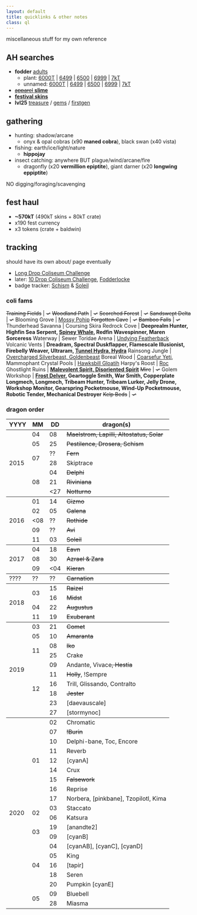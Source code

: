 ```yaml
---
layout: default
title: quicklinks & other notes
class: ql
---
```

miscellaneous stuff for my own reference

## AH searches

- **fodder** [adults](https://www1.flightrising.com/auction-house/buy/realm/dragons?treasure_min=0&d_age=1&d_breed=14%2C17%2C6%2C8%2C2&collapse=1)
	- plant: [6000T](https://www1.flightrising.com/auction-house/buy/realm/dragons?treasure_max=6000&d_breed=14%2C17%2C6%2C8%2C2&collapse=1&sort=name_desc) \| [6499](https://www1.flightrising.com/auction-house/buy/realm/dragons?treasure_max=6499&d_breed=14%2C17%2C6%2C8%2C2&collapse=1&sort=name_desc) \| [6500](https://www1.flightrising.com/auction-house/buy/realm/dragons?treasure_max=6500&d_breed=14%2C17%2C6%2C8%2C2&collapse=1&sort=name_desc) \| [6999](https://www1.flightrising.com/auction-house/buy/realm/dragons?treasure_max=6999&d_breed=14%2C17%2C6%2C8%2C2&collapse=1&sort=name_desc) \| [7kT](https://www1.flightrising.com/auction-house/buy/realm/dragons?treasure_max=7000&d_breed=14%2C17%2C6%2C8%2C2&collapse=1&sort=name_desc)
	- unnamed: [6000T](https://www1.flightrising.com/auction-house/buy/realm/dragons?treasure_max=6000&d_named=0&sort=name_desc&collapse=1) \| [6499](https://www1.flightrising.com/auction-house/buy/realm/dragons?&treasure_max=6499&d_named=0&d_age=0&sort=name_desc&collapse=1) \| [6500](https://www1.flightrising.com/auction-house/buy/realm/dragons?&treasure_max=6500&d_named=0&d_age=0&sort=name_desc&collapse=1) \| [6999](https://www1.flightrising.com/auction-house/buy/realm/dragons?&treasure_max=6999&d_named=0&d_age=0&sort=name_desc&collapse=1) \| [7kT](https://www1.flightrising.com/auction-house/buy/realm/dragons?&treasure_max=7000&d_named=0&d_age=0&sort=name_desc&collapse=1)
- [~~apparel~~ **slime**](https://www1.flightrising.com/auction-house/buy/realm/app?treasure_min=0&collapse=1)
- **[festival skins](https://www1.flightrising.com/auction-house/buy/realm/skins?treasure_max=35000&nocollapse=1&collapse=1)**
- **lvl25** [treasure](https://www1.flightrising.com/auction-house/buy/realm/dragons?treasure_min=0&d_level_min=25&nocollapse=1&collapse=1) / [gems](https://www1.flightrising.com/auction-house/buy/realm/dragons?gems_min=0&d_level_min=25&nocollapse=1&collapse=1) / [firstgen](https://www1.flightrising.com/auction-house/buy/realm/dragons?d_level_min=25&d_gen1=1&nocollapse=1&collapse=1)

## gathering

- hunting: shadow/arcane
	- onyx & opal cobras (x90 **maned cobra**), black swan (x40 vista)
- fishing: earth/ice/light/nature
	- **hippojay**
- insect catching: anywhere BUT plague/wind/arcane/fire
	- dragonfly (x20 **vermillion epiptite**), giant darner (x20 **longwing eppiptite**)

NO digging/foraging/scavenging

## fest haul

- **~570kT** (490kT skins + 80kT crate)
- x190 fest currency
- x3 tokens (crate + baldwin)

## tracking

should have its own about/ page eventually

- [Long Drop Coliseum Challenge](https://www1.flightrising.com/forums/qnc/1971573/565#post_41938303)
- later: [10 Drop Coliseum Challenge](https://www1.flightrising.com/forums/qnc/1832206), [Fodderlocke](https://www1.flightrising.com/forums/qnc/2806527)
- badge tracker: [Schism](https://flightrising.com/main.php?p=lair&id=138250&tab=dragon&did=12788530#bio) & [Soleil](https://flightrising.com/main.php?dragon=28210287#bio)

### coli fams

~~Training Fields~~ | <s>✓</s>
~~Woodland Path~~ | <s>✓</s>
~~Scorched Forest~~ | <s>✓</s>
~~Sandswept Delta~~ | <s>✓</s>
Blooming Grove | <u>Mossy Pohip</u>
~~Forgotten Cave~~ | <s>✓</s>
~~Bamboo Falls~~ | <s>✓</s>
Thunderhead Savanna | Coursing Skira
Redrock Cove | **Deeprealm Hunter, Highfin Sea Serpent, <u>Spiney Whale</u>, Redfin Wavespinner, Maren Sorceress**
Waterway | Sewer Toridae
Arena | <u>Undying Featherback</u>
Volcanic Vents | **Dreadram, Spectral Duskflapper, Flamescale Illusionist, Firebelly Weaver, Ultraram, <u>Tunnel Hydra, Hydra</u>**
Rainsong Jungle | <u>Overcharged Silverbeast, Goldenbeast</u>
Boreal Wood | <u>Coarsefur Yeti</u>, Mammophant
Crystal Pools | <u>Hawksbill Gloatih</u>
Harpy's Roost | <u>Roc</u>
Ghostlight Ruins | **<u>Malevolent Spirit, Disoriented Spirit</u>**
~~Mire~~ | <s>✓</s>
Golem Workshop | **<u>Frost Delver</u>, Geartoggle Smith, War Smith, Copperplate Longmech, Longmech, Tribeam Hunter, Tribeam Lurker, Jelly Drone, Workshop Monitor, Gearspring Pocketmouse, Wind-Up Pocketmouse, Robotic Tender, Mechanical Destroyer**
~~Kelp Beds~~ | <s>✓</s>

### dragon order

<table id="dragolist">
	<thead class="x"><tr><th>YYYY</th><th>MM</th><th>DD</th><th>dragon(s)</th></tr></thead>
	<tbody>
		<tr><td rowspan="8">2015</td><td>04</td><td>08</td><td><s>Maelstrom, Lapilli, Altostatus, Solar</s></td></tr>
		<tr><td>05</td><td>25</td><td><s>Pestilence, Drosera, Schism</s></td></tr>
		<tr><td rowspan="2">07</td><td>??</td><td><s>Fern</s></td></tr>
		<tr><td>28</td><td>Skiptrace</td></tr>
		<tr><td rowspan="3">08</td><td>04</td><td><s>Delphi</s></td></tr>
		<tr><td>21</td><td><s>Riviniana</s></td></tr>
		<tr><td><span><27</span></td><td><s>Notturno</s></td></tr>
	</tbody>
	<tbody>
		<tr><td rowspan="5">2016</td><td>01</td><td>14</td><td><s>Gizmo</s></td></tr>
		<tr><td>02</td><td>05</td><td><s>Galena</s></td></tr>
		<tr><td><span><08</span></td><td>??</td><td><s>Rothide</s></td></tr>
		<tr><td>09</td><td>??</td><td><s>Avi</s></td></tr>
		<tr><td>11</td><td>03</td><td><s>Soleil</s></td></tr>
	</tbody>
	<tbody>
		<tr><td rowspan="3">2017</td><td>04</td><td>18</td><td><s>Eavn</s></td></tr>
		<tr><td>08</td><td>30</td><td><s>Azrael & Zara</s></td></tr>
		<tr><td>09</td><td><span><04</span></td><td><s>Kieran</s></td></tr>
	</tbody>
	<tbody><tr><td>????</td><td>??</td><td>??</td><td><s>Carnation</s></td></tr></tbody>
	<tbody>
		<tr><td rowspan="4">2018</td><td rowspan="2">03</td><td>15</td><td><s>Raizel</s></td></tr>
		<tr><td>16</td><td><s>Midst</s></td></tr>
		<tr><td>04</td><td>22</td><td><s>Augustus</s></td></tr>
		<tr><td>11</td><td>19</td><td><s>Exuberant</s></td></tr>
	</tbody>
	<tbody>
		<tr><td rowspan="10">2019</td><td>03</td><td>21</td><td><s>Comet</s></td></tr>
		<tr><td>05</td><td>10</td><td><s>Amaranta</s></td></tr>
		<tr><td rowspan="2">11</td><td>08</td><td><s>Iko</s></td></tr>
		<tr><td>25</td><td>Crake</td></tr>
		<tr><td rowspan="6">12</td><td>09</td><td>Andante, Vivace<s>, Hestia</s></td></tr>
		<tr><td>11</td><td><s>Holly</s>, !Sempre</td></tr>
		<tr><td>16</td><td>Trill, Glissando, Contralto</td></tr>
		<tr><td>18</td><td><s>Jester</s></td></tr>
		<tr><td>23</td><td>[daevauscale]</td></tr>
		<tr><td>27</td><td>[stormynoc]</td></tr>
	</tbody>
	<tbody>
		<tr><td rowspan="20">2020</td><td rowspan="9">01</td><td>02</td><td>Chromatic</td></tr>
		<tr><td>07</td><td><s>!Burin</s></td></tr>
		<tr><td>10</td><td>Delphi-bane, Toc, Encore</td></tr>
		<tr><td>11</td><td>Reverb</td></tr>
		<tr><td>12</td><td>[cyanA]</td></tr>
		<tr><td>14</td><td>Crux</td></tr>
		<tr><td>15</td><td><s>Falsework</s></td></tr>
		<tr><td>16</td><td>Reprise</td></tr>
		<tr><td>17</td><td>Norbera, [pinkbane], Tzopilotl, Kima</td></tr>
		<tr><td rowspan="2">02</td><td>03</td><td>Staccato</td></tr>
		<tr><td>06</td><td>Katsura</td></tr>
		<tr><td rowspan="2">03</td><td>19</td><td>[anandte2]</td></tr>
		<tr><td>09</td><td>[cyanB]</td></tr>
		<tr><td rowspan="5">04</td><td>04</td><td>[cyanAB], [cyanC], [cyanD]</td></tr>
		<tr><td>05</td><td>King</td></tr>
		<tr><td>16</td><td>[tapir]</td></tr>
		<tr><td>18</td><td>Seren</td></tr>
		<tr><td>20</td><td>Pumpkin [cyanE]</td></tr>
		<tr><td rowspan="2">05</td><td>09</td><td>Bluebell</td></tr>
		<tr><td>28</td><td>Miasma</td></tr>
	</tbody>
</table>
